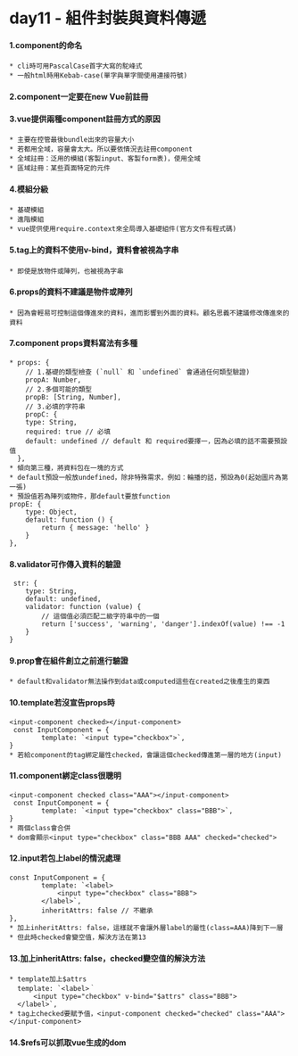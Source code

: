 # day11 - 組件封裝與資料傳遞

#### 1.component的命名
    * cli時可用PascalCase首字大寫的駝峰式
    * 一般html時用Kebab-case(單字與單字間使用連接符號)

#### 2.component一定要在new Vue前註冊

#### 3.vue提供兩種component註冊方式的原因
    * 主要在控管最後bundle出來的容量大小
    * 若都用全域，容量會太大。所以要依情況去註冊component
    * 全域註冊：泛用的模組(客製input、客製form表)，使用全域
    * 區域註冊：某些頁面特定的元件

#### 4.模組分級
    * 基礎模組
    * 進階模組
    * vue提供使用require.context來全局導入基礎組件(官方文件有程式碼)

#### 5.tag上的資料不使用v-bind，資料會被視為字串
    * 即使是放物件或陣列，也被視為字串

#### 6.props的資料不建議是物件或陣列
    * 因為會輕易可控制這個傳進來的資料，進而影響到外面的資料。顧名思義不建議修改傳進來的資料

#### 7.component props資料寫法有多種
    * props: {
        // 1.基礎的類型檢查 (`null` 和 `undefined` 會通過任何類型驗證)
        propA: Number,
        // 2.多個可能的類型
        propB: [String, Number],
        // 3.必填的字符串
        propC: {
        type: String,
        required: true // 必填
        default: undefined // default 和 required要擇一，因為必填的話不需要預設值
      },
    * 傾向第三種，將資料包在一塊的方式
    * default預設一般放undefined，除非特殊需求，例如：輪播的話，預設為0(起始圖片為第一張)
    * 預設值若為陣列或物件，那default要放function
    propE: {
        type: Object,
        default: function () {
            return { message: 'hello' }
        }
    },

#### 8.validator可作傳入資料的驗證
     str: {
        type: String,
        default: undefined,
        validator: function (value) {
            // 這個值必須匹配二級字符串中的一個
            return ['success', 'warning', 'danger'].indexOf(value) !== -1
        }
    }

#### 9.prop會在組件創立之前進行驗證
    * default和validator無法操作到data或computed這些在created之後產生的東西

#### 10.template若沒宣告props時
    <input-component checked></input-component>
     const InputComponent = {
            template: `<input type="checkbox">`,
    }
    * 若給component的tag綁定屬性checked，會讓這個checked傳進第一層的地方(input)

#### 11.component綁定class很聰明
    <input-component checked class="AAA"></input-component>
     const InputComponent = {
            template: `<input type="checkbox" class="BBB">`,
    }
    * 兩個class會合併
    * dom會顯示<input type="checkbox" class="BBB AAA" checked="checked">

#### 12.input若包上label的情況處理
    const InputComponent = {
            template: `<label>
                <input type="checkbox" class="BBB">
            </label>`,
            inheritAttrs: false // 不繼承
    },
    * 加上inheritAttrs: false，這樣就不會讓外層label的屬性(class=AAA)降到下一層
    * 但此時checked會變空值，解決方法在第13

#### 13.加上inheritAttrs: false，checked變空值的解決方法
    * template加上$attrs
      template: `<label>｀                                    
          <input type="checkbox" v-bind="$attrs" class="BBB">
      </label>`,                                             
    * tag上checked要賦予值，<input-component checked="checked" class="AAA"></input-component>

#### 14.$refs可以抓取vue生成的dom